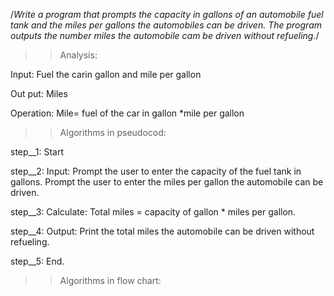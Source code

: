 /*Write a program that prompts the capacity in gallons of an automobile fuel tank and the miles per gallons
the automobiles can be driven. The program outputs the number miles the automobile cam be driven
without refueling.*/

>>Analysis:

Input: Fuel the carin gallon and mile per gallon

Out put: Miles

Operation: Mile= fuel of the car in gallon *mile per gallon


>>Algorithms in pseudocod:

step__1: Start

step__2: Input:
       Prompt the user to enter the capacity of the fuel tank in gallons.
       Prompt the user to enter the miles per gallon the automobile can be driven.

step__3: Calculate:
       Total miles = capacity of gallon * miles per gallon.

step__4: Output:
      Print the total miles the automobile can be driven without refueling.

step__5: End.

>>Algorithms in flow chart: 
